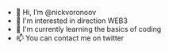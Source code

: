 - 👋 Hi, I’m @nickvoronoov
- 👀 I'm interested in direction WEB3
- 🌱 I'm currently learning the basics of coding
- 📫 You can contact me on twitter

<!---
nickvoronoov/nickvoronoov is a ✨ special ✨ repository because its `README.md` (this file) appears on your GitHub profile.
You can click the Preview link to take a look at your changes.
--->
